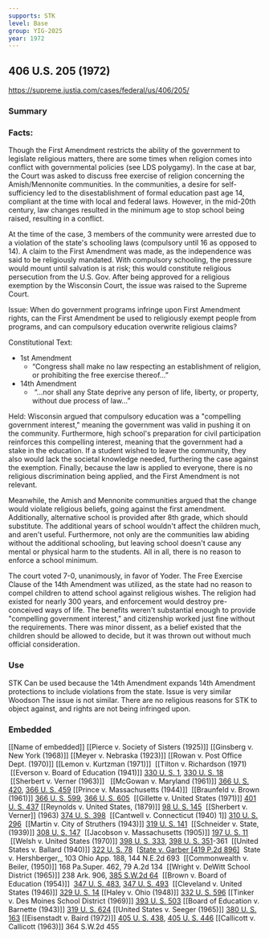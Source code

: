 ```yaml
---
supports: STK
level: Base
group: YIG-2025
year: 1972
---
```

## 406 U.S. 205 (1972)

https://supreme.justia.com/cases/federal/us/406/205/

### Summary

### Facts:
Though the First Amendment restricts the ability of the government to legislate religious matters, there are some times when religion comes into conflict with governmental policies (see LDS polygamy). In the case at bar, the Court was asked to discuss free exercise of religion concerning the Amish/Mennonite communities. In the communities, a desire for self-sufficiency led to the disestablishment of formal education past age 14, compliant at the time with local and federal laws. However, in the mid-20th century, law changes resulted in the minimum age to stop school being raised, resulting in a conflict.  

At the time of the case, 3 members of the community were arrested due to a violation of the state's schooling laws (compulsory until 16 as opposed to 14). A claim to the First Amendment was made, as the independence was said to be religiously mandated. With compulsory schooling, the pressure would mount until salvation is at risk; this would constitute religious persecution from the U.S. Gov. After being approved for a religious exemption by the Wisconsin Court, the issue was raised to the Supreme Court. 

Issue: 
When do government programs infringe upon First Amendment rights, can the First Amendment be used to religiously exempt people from programs, and can compulsory education overwrite religious claims?

Constitutional Text:
- 1st Amendment
	- “Congress shall make no law respecting an establishment of religion, or prohibiting the free exercise thereof…”
- 14th Amendment
	-  “...nor shall any State deprive any person of life, liberty, or property, without due process of law...”

Held: 
Wisconsin argued that compulsory education was a "compelling government interest," meaning the government was valid in pushing it on the community. Furthermore, high school's preparation for civil participation reinforces this compelling interest, meaning that the government had a stake in the education. If a student wished to leave the community, they also would lack the societal knowledge needed, furthering the case against the exemption. Finally, because the law is applied to everyone, there is no religious discrimination being applied, and the First Amendment is not relevant.

Meanwhile, the Amish and Mennonite communities argued that the change would violate religious beliefs, going against the first amendment. Additionally, alternative school is provided after 8th grade, which should substitute. The additional years of school wouldn't affect the children much, and aren't useful. Furthermore, not only are the communities law abiding without the additional schooling, but leaving school doesn't cause any mental or physical harm to the students. All in all, there is no reason to enforce a school minimum.

The court voted 7-0, unanimously, in favor of Yoder. The Free Exercise Clause of the 14th Amendment was utilized, as the state had no reason to compel children to attend school against religious wishes. The religion had existed for nearly 300 years, and enforcement would destroy pre-conceived ways of life. The benefits weren't substantial enough to provide "compelling government interest," and citizenship worked just fine without the requirements. There was minor dissent, as a belief existed that the children should be allowed to decide, but it was thrown out without much official consideration.

### Use

STK
	Can be used because the 14th Amendment expands 14th Amendment protections to include violations from the state.
	Issue is very similar
Woodson
	The issue is not similar. There are no religious reasons for STK to object against, and rights are not being infringed upon.

### Embedded

[[Name of embedded]]
[[Pierce v. Society of Sisters (1925)]]
[[Ginsberg v. New York (1968)]]
[[Meyer v. Nebraska (1923)]]
[[Rowan v. Post Office Dept. (1970)]]
[[Lemon v. Kurtzman (1971)]]
 [[Tilton v. Richardson (1971)
 [[Everson v. Board of Education (1941)]] [330 U. S. 1](https://supreme.justia.com/cases/federal/us/330/1/), [330 U. S. 18](https://supreme.justia.com/cases/federal/us/330/1/#18)
 [[Sherbert v. Verner (1963)]] 
 [[McGowan v. Maryland (1961)]] [366 U. S. 420](https://supreme.justia.com/cases/federal/us/366/420/), [366 U. S. 459](https://supreme.justia.com/cases/federal/us/366/420/#459)
[[Prince v. Massachusetts (1944)]]
 [[Braunfeld v. Brown (1961)]] [366 U. S. 599](https://supreme.justia.com/cases/federal/us/366/599/), [366 U. S. 605](https://supreme.justia.com/cases/federal/us/366/599/#605)
 [[Gillette v. United States (1971)]] [401 U. S. 437](https://supreme.justia.com/cases/federal/us/401/437/)
[[Reynolds v. United States, (1879)]] [98 U. S. 145](https://supreme.justia.com/cases/federal/us/98/145/)
 [[Sherbert v. Verner]] (1963) [374 U. S. 398](https://supreme.justia.com/cases/federal/us/374/398/)
 [[Cantwell v. Connecticut (1940) 1]] [310 U. S. 296](https://supreme.justia.com/cases/federal/us/310/296/)
 [[Martin v. City of Struthers (1943)]] [319 U. S. 141](https://supreme.justia.com/cases/federal/us/319/141/)
 [[Schneider v. State, (1939)]] [308 U. S. 147](https://supreme.justia.com/cases/federal/us/308/147/)
 [[Jacobson v. Massachusetts (1905)]] [197 U. S. 11](https://supreme.justia.com/us/197/11/)
 [[Welsh v. United States (1970)]] [398 U. S. 333](https://supreme.justia.com/cases/federal/us/398/333/), [398 U. S. 351](https://supreme.justia.com/cases/federal/us/398/333/#351)-361
 [[United States v. Ballard (1940)]] [322 U. S. 78](https://supreme.justia.com/cases/federal/us/322/78/)
 [[State v. Garber [419 P.2d 896]](https://supreme.justia.com/cases/kansas/supreme-court/1966/44-583-0.html)
 State v. Hershberger,_ 103 Ohio App. 188, 144 N.E.2d 693
 [[Commonwealth v. Beiler, (1950)]] 168 Pa.Super. 462, 79 A.2d 134
 [[Wright v. DeWitt School District (1965)]] 238 Ark. 906, [385 S.W.2d 64](https://supreme.justia.com/cases/arkansas/supreme-court/1965/5-3408-0.html)
 [[Brown v. Board of Education (1954)]]  [347 U. S. 483](https://supreme.justia.com/cases/federal/us/347/483/), [347 U. S. 493](https://supreme.justia.com/cases/federal/us/347/483/#493)
 [[Cleveland v. United States (1946)]] [329 U. S. 14](https://supreme.justia.com/cases/federal/us/329/14/)
[[Haley v. Ohio (1948)]] [332 U. S. 596](https://supreme.justia.com/cases/federal/us/332/596/)
[[Tinker v. Des Moines School District (1969)]] [393 U. S. 503](https://supreme.justia.com/cases/federal/us/393/503/)
[[Board of Education v. Barnette (1943)]] [319 U. S. 624](https://supreme.justia.com/cases/federal/us/319/624/)
[[United States v. Seeger (1965)]] [380 U. S. 163](https://supreme.justia.com/cases/federal/us/380/163/)
[[Eisenstadt v. Baird (1972)]] [405 U. S. 438](https://supreme.justia.com/cases/federal/us/405/438/), [405 U. S. 446](https://supreme.justia.com/cases/federal/us/405/438/#446)
[[Callicott v. Callicott (1963)]] 364 S.W.2d 455

